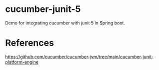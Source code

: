 # cucumber-junit-5
Demo for integrating cucumber with junit 5 in Spring boot.


# References
https://github.com/cucumber/cucumber-jvm/tree/main/cucumber-junit-platform-engine
